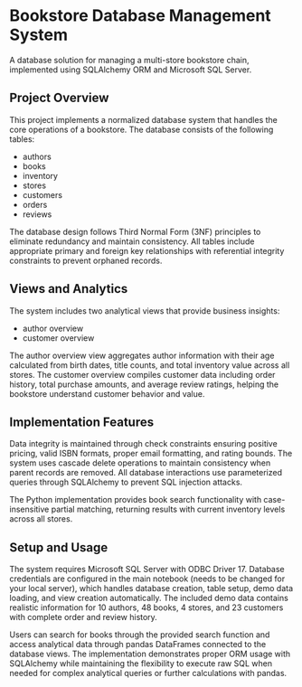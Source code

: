 # Bookstore Database Management System

A database solution for managing a multi-store bookstore chain, implemented using SQLAlchemy ORM and Microsoft SQL Server.

## Project Overview

This project implements a normalized database system that handles the core operations of a bookstore. The database consists of the following tables: 
- authors
- books
- inventory
- stores
- customers
- orders
- reviews

The database design follows Third Normal Form (3NF) principles to eliminate redundancy and maintain consistency. All tables include appropriate primary and foreign key relationships with referential integrity constraints to prevent orphaned records.

## Views and Analytics

The system includes two analytical views that provide business insights: 
- author overview
- customer overview

The author overview view aggregates author information with their age calculated from birth dates, title counts, and total inventory value across all stores. The customer overview compiles customer data including order history, total purchase amounts, and average review ratings, helping the bookstore understand customer behavior and value.

## Implementation Features

Data integrity is maintained through check constraints ensuring positive pricing, valid ISBN formats, proper email formatting, and rating bounds. The system uses cascade delete operations to maintain consistency when parent records are removed. All database interactions use parameterized queries through SQLAlchemy to prevent SQL injection attacks.

The Python implementation provides book search functionality with case-insensitive partial matching, returning results with current inventory levels across all stores.

## Setup and Usage

The system requires Microsoft SQL Server with ODBC Driver 17. Database credentials are configured in the main notebook (needs to be changed for your local server), which handles database creation, table setup, demo data loading, and view creation automatically. The included demo data contains realistic information for 10 authors, 48 books, 4 stores, and 23 customers with complete order and review history.

Users can search for books through the provided search function and access analytical data through pandas DataFrames connected to the database views. The implementation demonstrates proper ORM usage with SQLAlchemy while maintaining the flexibility to execute raw SQL when needed for complex analytical queries or further calculations with pandas. 